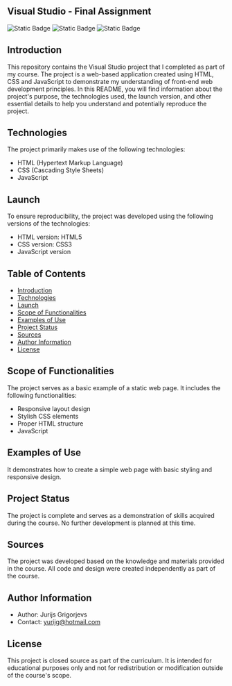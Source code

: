 ## **Visual Studio - Final Assignment**
![Static Badge](https://img.shields.io/badge/JavaScript-yellow)
![Static Badge](https://img.shields.io/badge/HTML-red)
![Static Badge](https://img.shields.io/badge/CSS-yellow)

## **Introduction**
This repository contains the Visual Studio project that I completed as part of my course. The project is a web-based application created using HTML, CSS and JavaScript to demonstrate my understanding of front-end web development principles. In this README, you will find information about the project's purpose, the technologies used, the launch version, and other essential details to help you understand and potentially reproduce the project.

## **Technologies**
The project primarily makes use of the following technologies:

- HTML (Hypertext Markup Language)
- CSS (Cascading Style Sheets)
- JavaScript

## **Launch**
To ensure reproducibility, the project was developed using the following versions of the technologies:

- HTML version: HTML5
- CSS version: CSS3
- JavaScript version

## **Table of Contents**
- [Introduction](#introduction)
- [Technologies](#technologies)
- [Launch](#launch)
- [Scope of Functionalities](#scope-of-functionalities)
- [Examples of Use](#examples-of-use)
- [Project Status](#project-status)
- [Sources](#sources)
- [Author Information](#author-information)
- [License](#license)

## **Scope of Functionalities**
The project serves as a basic example of a static web page. It includes the following functionalities:
- Responsive layout design
- Stylish CSS elements
- Proper HTML structure
- JavaScript

## **Examples of Use**
It demonstrates how to create a simple web page with basic styling and responsive design.

## **Project Status**
The project is complete and serves as a demonstration of skills acquired during the course. No further development is planned at this time.

## **Sources**
The project was developed based on the knowledge and materials provided in the course. All code and design were created independently as part of the course.

## **Author Information**
- Author: Jurijs Grigorjevs
- Contact: yurijg@hotmail.com

## License
This project is closed source as part of the curriculum. It is intended for educational purposes only and not for redistribution or modification outside of the course's scope.

